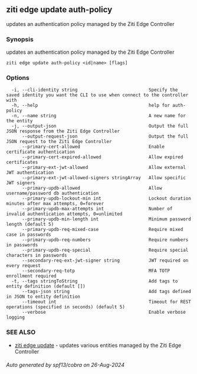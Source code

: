 ## ziti edge update auth-policy

updates an authentication policy managed by the Ziti Edge Controller

### Synopsis

updates an authentication policy managed by the Ziti Edge Controller

```
ziti edge update auth-policy <id|name> [flags]
```

### Options

```
  -i, --cli-identity string                           Specify the saved identity you want the CLI to use when connect to the controller with
  -h, --help                                          help for auth-policy
  -n, --name string                                   A new name for the entity
  -j, --output-json                                   Output the full JSON response from the Ziti Edge Controller
      --output-request-json                           Output the full JSON request to the Ziti Edge Controller
      --primary-cert-allowed                          Enable certificate authentication
      --primary-cert-expired-allowed                  Allow expired certificates
      --primary-ext-jwt-allowed                       Allow external JWT authentication
      --primary-ext-jwt-allowed-signers stringArray   Allow specific JWT signers
      --primary-updb-allowed                          Allow username/password db authentication
      --primary-updb-lockout-min int                  Lockout duration minutes after max attempts, 0=forever
      --primary-updb-max-attempts int                 Number of invalid authentication attempts, 0=unlimited
      --primary-updb-min-length int                   Minimum password length (default 5)
      --primary-updb-req-mixed-case                   Require mixed case in passwords
      --primary-updb-req-numbers                      Require numbers in passwords
      --primary-updb-req-special                      Require special characters in passwords
      --secondary-req-ext-jwt-signer string           JWT required on every request
      --secondary-req-totp                            MFA TOTP enrollment required
  -t, --tags stringToString                           Add tags to entity definition (default [])
      --tags-json string                              Add tags defined in JSON to entity definition
      --timeout int                                   Timeout for REST operations (specified in seconds) (default 5)
      --verbose                                       Enable verbose logging
```

### SEE ALSO

* [ziti edge update](../update.md)	 - updates various entities managed by the Ziti Edge Controller

###### Auto generated by spf13/cobra on 26-Aug-2024
